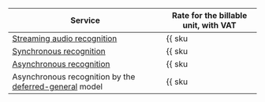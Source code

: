 | Service | Rate for the billable unit, with VAT |
| ----- | ----- |
| [Streaming audio recognition](../../speechkit/stt/streaming.md) | {{ sku|RUB|ai.speech.stt|string }} |
| [Synchronous recognition](../../speechkit/stt/request.md) | {{ sku|RUB|ai.speech.stt|string }} |
| [Asynchronous recognition](../../speechkit/stt/transcribation.md) | {{ sku|RUB|ai.speech.stt_long_running|string }} |
| Asynchronous recognition by the [deferred-general](../../speechkit/stt/models#tags) model | {{ sku|RUB|ai.speech.stt_long_running_deferred.v1|string }} |
